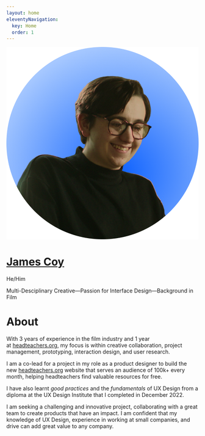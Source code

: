 ```yaml
---
layout: home
eleventyNavigation:
  key: Home
  order: 1
---
```


<div class='profile-head'>
<img class="profile" src="https://github.com/jamco1229/jamco-personal/blob/master/content/media/profile%20pic.png?raw=true" />
<div class='profile-title'>
<a href='/'><h1>James Coy</h1></a>
<p>He/Him</p>
<p> Multi-Desciplinary Creative&mdash;Passion for Interface Design&mdash;Background in Film<p>
<a href:'mailto:james.coy.design@gmail.com'></a>
</div>
<div class="divider"></div>
</div>

# About
With 3 years of experience in the film industry and 1 year at [headteachers.org](http://headteachers.org/), my focus is within creative collaboration, project management, prototyping, interaction design, and user research.

I am a co-lead for a project in my role as a product designer to build the new [headteachers.org](http://headteachers.org/) website that serves an audience of 100k+ every month, helping headteachers find valuable resources for free.

I have also learnt *good practices* and the *fundamentals* of UX Design from a diploma at the UX Design Institute that I completed in December 2022.

I am seeking a challenging and innovative project, collaborating with a great team to create products that have an impact. I am confident that my knowledge of UX Design, experience in working at small companies, and drive can add great value to any company.